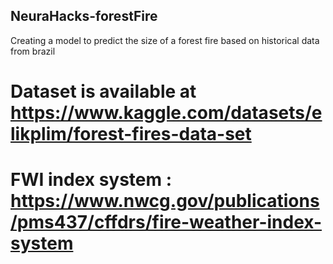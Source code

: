 ## NeuraHacks-forestFire
Creating a model to predict the size of a forest fire based on historical data from brazil

# Dataset is available at https://www.kaggle.com/datasets/elikplim/forest-fires-data-set

# FWI index system : https://www.nwcg.gov/publications/pms437/cffdrs/fire-weather-index-system
